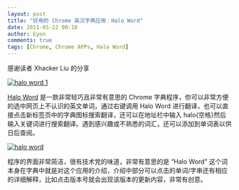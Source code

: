 ```yaml
---
layout: post
title: "好用的 Chrome 英汉字典应用：Halo Word"
date: 2011-05-22 00:18
author: Eyon
comments: true
tags: [Chrome, Chrome APPs, Halo Word]
---
```

感谢读者 Xhacker Liu 的分享

<a href="http://img.chromi.org/2011/05/halo-word-1.png">![](http://img.chromi.org/2011/05/halo-word-1.png "halo word 1")</a>

[Halo Word](https://chrome.google.com/webstore/detail/bhkcehpnnlgncpnefpanachijmhikocj?hl=zh-CN) 是一款非常轻巧且非常有意思的 Chrome 字典程序，你可以非常方便的选中网页上不认识的英文单词，通过右键调用 Halo Word 进行翻译，也可以直接点击新标签页中的字典图标搜索翻译，还可以在地址栏中输入 halo{空格}然后输入关键词进行搜索翻译。遇到感兴趣或不熟悉的词汇，还可以添加到单词表以供日后查阅。

<a href="http://img.chromi.org/2011/05/halo-word.png">![](http://img.chromi.org/2011/05/halo-word-550x401.png "halo word")</a>

程序的界面非常简洁，很有技术党的味道，非常有意思的是 “Halo Word” 这个词本身在字典中就是对这个应用的介绍，介绍中部分可以点击的单词/字串还有相应的详细解释，比如点击版本号就会出现该版本的更新内容，非常有创意。







